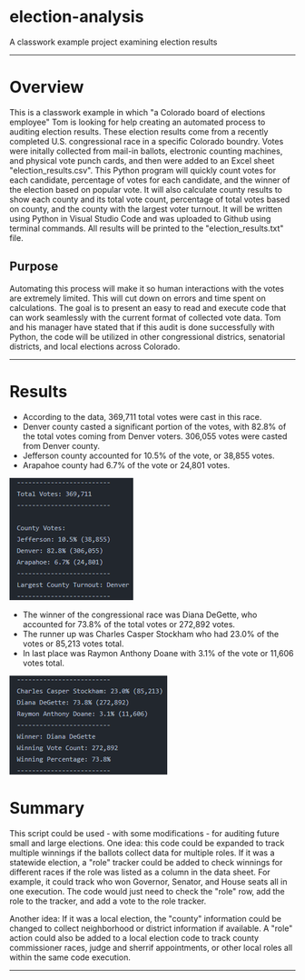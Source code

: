 # election-analysis
A classwork example project examining election results

---
# Overview
This is a classwork example in which "a Colorado board of elections employee" Tom is looking for help creating an automated process to auditing election results. These election results come from a recently completed U.S. congressional race in a specific Colorado boundry. Votes were initally collected from mail-in ballots, electronic counting machines, and physical vote punch cards, and then were added to an Excel sheet "election_results.csv".  This Python program will quickly count votes for each candidate, percentage of votes for each candidate, and the winner of the election based on popular vote. It will also calculate county results to show each county and its total vote count, percentage of total votes based on county, and the county with the largest voter turnout. It will be written using Python in Visual Studio Code and was uploaded to Github using terminal commands. All results will be printed to the "election_results.txt" file.

## Purpose
Automating this process will make it so human interactions with the votes are extremely limited. This will cut down on errors and time spent on calculations. The goal is to present an easy to read and execute code that can work seamlessly with the current format of collected vote data. Tom and his manager have stated that if this audit is done successfully with Python, the code will be utilized in other congressional districs, senatorial districts, and local elections across Colorado. 

---

# Results
* According to the data, 369,711 total votes were cast in this race. 
* Denver county casted a significant portion of the votes, with 82.8% of the total votes coming from Denver voters. 306,055 votes were casted from Denver county. 
* Jefferson county accounted for 10.5% of the vote, or 38,855 votes.
* Arapahoe county had 6.7% of the vote or 24,801 votes. 

![total and county votes screenshot](/analysis/total_and_county_votes.png)

* The winner of the congressional race was Diana DeGette, who accounted for 73.8% of the total votes or 272,892 votes. 
* The runner up was Charles Casper Stockham who had 23.0% of the votes or 85,213 votes total. 
* In last place was Raymon Anthony Doane with 3.1% of the vote or 11,606 votes total. 

![candidte votes screenshot](/analysis/candidate_votes.png)

# Summary
This script could be used - with some modifications - for auditing future small and large elections. One idea: this code could be expanded to track multiple winnings if the ballots collect data for multiple roles. If it was a statewide election, a "role" tracker could be added to check winnings for different races if the role was listed as a column in the data sheet. For example, it could track who won Governor, Senator, and House seats all in one execution. The code would just need to check the "role" row, add the role to the tracker, and add a vote to the role tracker. 

Another idea: If it was a local election, the "county" information could be changed to collect neighborhood or district information if available. A "role" action could also be added to a local election code to track county commissioner races, judge and sherrif appointments, or other local roles all within the same code execution. 

---
